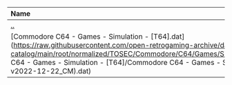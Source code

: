 |Name|Size|
|:---|---:|
|[..](../index.html)|DIR|
|[Commodore C64 - Games - Simulation - [T64].dat](https://raw.githubusercontent.com/open-retrogaming-archive/dat-catalog/main/root/normalized/TOSEC/Commodore/C64/Games/Simulation/[T64]/Commodore C64 - Games - Simulation - [T64]/Commodore C64 - Games - Simulation - [T64] (TOSEC-v2022-12-22_CM).dat)|182477|
